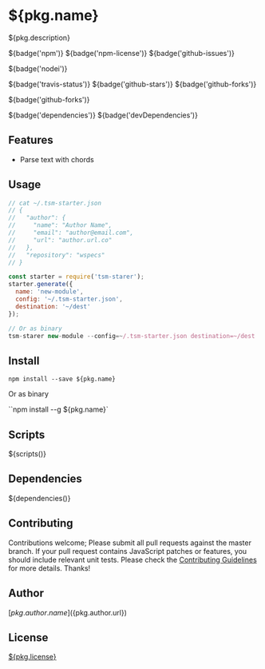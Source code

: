# ${pkg.name}

${pkg.description}

${badge('npm')} ${badge('npm-license')} ${badge('github-issues')}

${badge('nodei')}

${badge('travis-status')}
${badge('github-stars')}
${badge('github-forks')}

${badge('github-forks')}

${badge('dependencies')}
${badge('devDependencies')}

## Features

- Parse text with chords

## Usage

```js
// cat ~/.tsm-starter.json
// {
//   "author": {
//     "name": "Author Name",
//     "email": "author@email.com",
//     "url": "author.url.co"
//   },
//   "repository": "wspecs"
// }

const starter = require('tsm-starer');
starter.generate({
  name: 'new-module',
  config: '~/.tsm-starter.json',
  destination: '~/dest'
});

// Or as binary
tsm-starer new-module --config=~/.tsm-starter.json destination=~/dest

```

## Install

`npm install --save ${pkg.name}`

Or as binary

``npm install --g ${pkg.name}`

## Scripts

${scripts()}

## Dependencies

${dependencies()}

## Contributing

Contributions welcome; Please submit all pull requests against the master branch. If your pull request contains JavaScript patches or features, you should include relevant unit tests. Please check the [Contributing Guidelines](contributng.md) for more details. Thanks!

## Author

[${pkg.author.name}](${pkg.author.url})

## License

[${pkg.license}](LICENSE)
